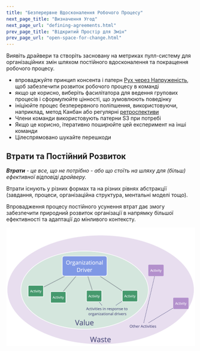 ```yaml
---
title: "Безперервне Вдосконалення Робочого Процесу"
next_page_title: "Визначення Угод"
next_page_url: "defining-agreements.html"
prev_page_title: "Відкритий Простір для Змін"
prev_page_url: "open-space-for-change.html"
---
```



<div class="card summary"><div class="card-body">Виявіть драйвери та створіть засновану на метриках пулл-систему для організаційних змін шляхом постійного вдосконалення та покращення робочого процесу.
</div></div>

- впроваджуйте принцип консента і патерн [Рух через Напруженість](navigate-via-tension.html), щоб забезпечити розвиток робочого процесу в команді
- якщо це корисно, виберіть фасилітатора для ведення групових процесів і сформулюйте цінності, що зумовлюють поведінку
- ініціюйте процес безперервного поліпшення, використовуючи, наприклад, метод Канбан або регулярні [ретроспективи](retrospective.html)
- Члени команди використовують патерни S3 при потребі
- Якщо це корисно, ітеративно поширюйте цей експеримент на інші команди
- Цілеспрямовано шукайте перешкоди

## Втрати та Постійний Розвиток

_**Втрати** - це все, що не потрібно - або що стоїть на шляху для (більш) ефективної відповіді драйверу._

Втрати існують у різних формах та на різних рівнях абстракції (завдання, процеси, організаційна структура, ментальні моделі тощо).

Впровадження процесу постійного усунення втрат дає змогу забезпечити природний розвиток організації в напрямку більшої ефективності та адаптації до мінливого контексту.

![Драйвери, Цінність і Втрати](img/workflow-and-value/drivers-value-waste.png)